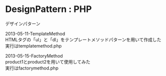 DesignPattern : PHP
=========

デザインパターン


2013-05-11-TemplateMethod  
HTMLタグの「ul」と「dl」をテンプレートメソッドパターンを用いて作成した  
実行はtemplatemethod.php  


2013-05-15-FactoryMethod  
product1とproduct2を用いて使用してみた  
実行はfactorymethod.php  